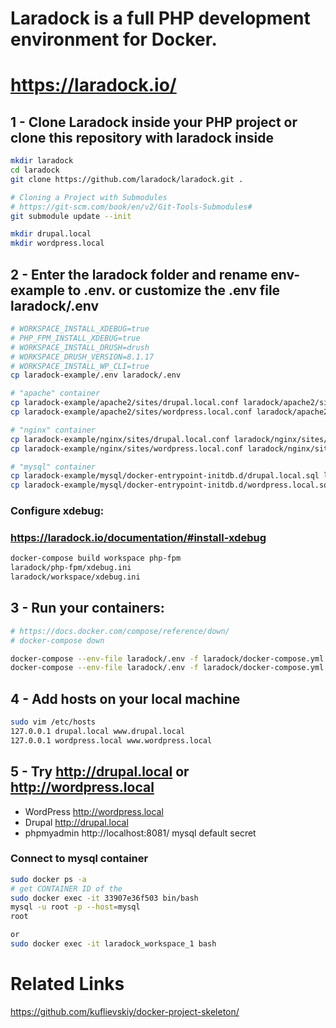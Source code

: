 # Laradock is a full PHP development environment for Docker.
# https://laradock.io/

## 1 - Clone Laradock inside your PHP project or clone this repository with laradock inside

```bash
mkdir laradock
cd laradock
git clone https://github.com/laradock/laradock.git .

# Cloning a Project with Submodules
# https://git-scm.com/book/en/v2/Git-Tools-Submodules#
git submodule update --init

mkdir drupal.local
mkdir wordpress.local
```

## 2 - Enter the laradock folder and rename env-example to .env. or customize the .env file laradock/.env

```bash
# WORKSPACE_INSTALL_XDEBUG=true
# PHP_FPM_INSTALL_XDEBUG=true
# WORKSPACE_INSTALL_DRUSH=drush
# WORKSPACE_DRUSH_VERSION=8.1.17
# WORKSPACE_INSTALL_WP_CLI=true
cp laradock-example/.env laradock/.env

# "apache" container
cp laradock-example/apache2/sites/drupal.local.conf laradock/apache2/sites/drupal.local.conf
cp laradock-example/apache2/sites/wordpress.local.conf laradock/apache2/sites/wordpress.local.conf

# "nginx" container
cp laradock-example/nginx/sites/drupal.local.conf laradock/nginx/sites/drupal.local.conf
cp laradock-example/nginx/sites/wordpress.local.conf laradock/nginx/sites/wordpress.local.conf

# "mysql" container
cp laradock-example/mysql/docker-entrypoint-initdb.d/drupal.local.sql laradock/mysql/docker-entrypoint-initdb.d/drupal.local.sql
cp laradock-example/mysql/docker-entrypoint-initdb.d/wordpress.local.sql laradock/mysql/docker-entrypoint-initdb.d/wordpress.local.sql
```


### Configure xdebug:
### https://laradock.io/documentation/#install-xdebug

```bash
docker-compose build workspace php-fpm
laradock/php-fpm/xdebug.ini
laradock/workspace/xdebug.ini
```

## 3 - Run your containers:

```bash
# https://docs.docker.com/compose/reference/down/
# docker-compose down

docker-compose --env-file laradock/.env -f laradock/docker-compose.yml up -d nginx mysql phpmyadmin workspace php-fpm
docker-compose --env-file laradock/.env -f laradock/docker-compose.yml up -d apache2 mysql phpmyadmin workspace php-fpm

```

## 4 - Add hosts on your local machine

```bash
sudo vim /etc/hosts
127.0.0.1 drupal.local www.drupal.local
127.0.0.1 wordpress.local www.wordpress.local
```

## 5 - Try http://drupal.local or http://wordpress.local

- WordPress http://wordpress.local
- Drupal http://drupal.local
- phpmyadmin http://localhost:8081/
mysql
default
secret

### Connect to mysql container
```bash
sudo docker ps -a
# get CONTAINER ID of the 
sudo docker exec -it 33907e36f503 bin/bash
mysql -u root -p --host=mysql
root

or
sudo docker exec -it laradock_workspace_1 bash
```

# Related Links

https://github.com/kuflievskiy/docker-project-skeleton/
